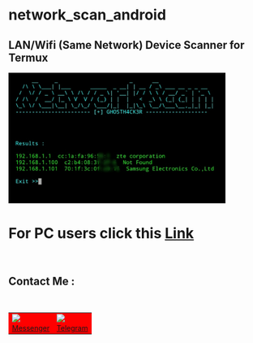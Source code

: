 # network_scan_android
<h2>LAN/Wifi (Same Network) Device Scanner for Termux </h2>

<img src="https://github.com/GH0STH4CKER/network_scan_android/blob/main/androidipscan_ss.jpg" width=85%>

# For PC users click this <a href="https://github.com/GH0STH4CKER/Lan_IP_Scanner" >Link</a>

<br>
<h2>Contact Me :</h2>
<br>
<table id="contact">
  <tr bgcolor="red">
    <td><img src=https://i.ibb.co/d57hytv/messenger.png"><br><a href="https://m.me/dimuth92">Messenger</a></td>
    <td><img src="https://i.ibb.co/DGF0tb8/telegram.png"><br><a href="https://t.me/Dimuth92">Telegram</a></td>
  </tr>
</table>

